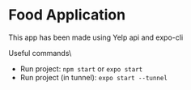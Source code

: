 # Food Application

This app has been made using Yelp api and expo-cli

Useful commands\
* Run project: `npm start` or `expo start`
* Run project (in tunnel): `expo start --tunnel`